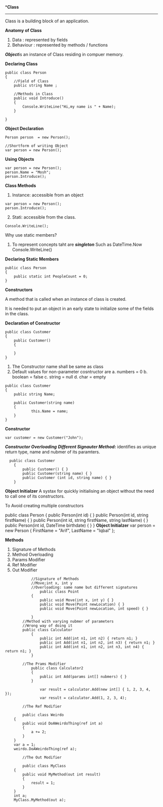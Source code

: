 ***Class**
***
Class is a building block of an application.

**Anatomy of Class**

1. Data : represented by fields
2. Behaviour : represented by methods / functions

***Object***is an instance of Class residing in compuer memory.

**Declaring Class**
```
public class Person
{
    //Field of Class
    public string Name ;

    //Methods in Class
    public void Introduce()
    {
        Console.WriteLine("Hi,my name is " + Name);
    }

}
```
**Object Declaration**
```
Person person  = new Person();

//Shortform of writing Object
var person = new Person();
```
**Using Objects**
```
var person = new Person();
person.Name = "Mosh";
person.Introduce();
```
**Class Methods**

1. Instance: accessible from an object
```
var person = new Person();
person.Introduce();
```
2. Stati: accessible from the class.
```
Console.WriteLine();
```
Why use static members?

1. To represent concepts taht are ***singleton***
   Such as
   DateTime.Now
   Console.WriteLine()


**Declaring Static Members**
```
public class Person
{
    public static int PeopleCount = 0;
}
```
**Constructors**

A method that is called when an instance of class is created.

It is needed to  put an object in an early state to initialize some of the fields in the class.

**Declaration of Constructor**
```
public class Customer
{
    public Customer()
    {

    }
}
```

1. The Constructor name shall be same as class
2. Default values for non-parameter cosntructor are
    a. numbers = 0
    b. boolean = false
    c. string = null
    d. char = empty

```
public class Customer
{
    public string Name;

    public Customer(string name)
    {
            this.Name = name;
    }
}

```
**Constructor**
```
var customer = new Customer("John");
```

***Constructor Overloading***
***Different Signauter Method:***
identifies as unique return type, name and nubmer of its paramters.
```
  public class Customer
    {
        public Customer() { }
        public Customer(string name) { }
        public Customer (int id, string name) { }
    }
```

**Object Initialzer**
A systax for quickly initialising an object without the need to call one of its constructors.

To Avoid creating multiple constructors

public class Person
        { 
            public Person(int id) { }
            public Person(int id, string firstName) { }
            public Person(int id, string firstName, string lastName) { }
            public Person(int id, DateTime birthdate) { }
        }
**Object Initialzer**
var person = new Person
                        {
                            FirstName = "Arif",
                            LastName = "Iqbal"
                        };

**Methods**

1. Signature of Methods
2. Method Overloading
3. Params Modifier
4. Ref Modifier
5. Out Modifier

```
            //Signature of Methods
            //Move;int x, int y
            //Overloading: same name but different signatures
                public class Point
            {
                public void Move(int x, int y) { }
                public void Move(Point newLocation) { }
                public void Move(Point newLocation, int speed) { }

            }
        //Method with varying nubmer of parameters
        //Wrong way of doing it
        public class Calculator
            {
                public int Add(int n1, int n2) { return n1; }
                public int Add(int n1, int n2, int n3) { return n1; }
                public int Add(int n1, int n2, int n3, int n4) { return n1; }
            }

        //The Prams Modifier
            public class Calculator2
            {
                public int Add(params int[] nubmers) { }
            }

                var result = calculator.Add(new int[] { 1, 2, 3, 4, });
                var result = calculator.Add(1, 2, 3, 4);

        //The Ref Modifier

        public class Weirdo
    {
        public void DoAWeirdoThing(ref int a)
        {
            a += 2;
        }
    }
    var a = 1;
    weirdo.DoAWeirdoThing(ref a);

        //The Out Modifier

        public class MyClass
    {
        public void MyMethod(out int result)
        {
            result = 1;
        }
    }
    int a;
    MyClass.MyMethod(out a);

```